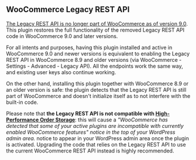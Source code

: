 ## WooCommerce Legacy REST API

[The Legacy REST API is no longer part of WooCommerce as of version 9.0](https://developer.woocommerce.com/2023/10/03/the-legacy-rest-api-will-move-to-a-dedicated-extension-in-woocommerce-9-0/). This plugin restores the full functionality of the removed Legacy REST API code in WooCommerce 9.0 and later versions.

For all intents and purposes, having this plugin installed and active in WooCommerce 9.0 and newer versions is equivalent to enabling the Legacy REST API in WooCommerce 8.9 and older versions (via WooCommerce - Settings - Advanced - Legacy API). All the endpoints work the same way, and existing user keys also continue working.

On the other hand, installing this plugin together with WooCommerce 8.9 or an older version is safe: the plugin detects that the Legacy REST API is still part of WooCommerce and doesn't initialize itself as to not interfere with the built-in code.

Please note that **the Legacy REST API is not compatible with [High-Performance Order Storage](https://woocommerce.com/document/high-performance-order-storage/)**: this will cause a _"WooCommerce has detected that some of your active plugins are incompatible with currently enabled WooCommerce features" notice in the top of your WordPress admin area._ notice to appear in your WordPress admin area once the plugin is activated. Upgrading the code that relies on the Legacy REST API to use the current WooCommerce REST API instead is highly recommended.
